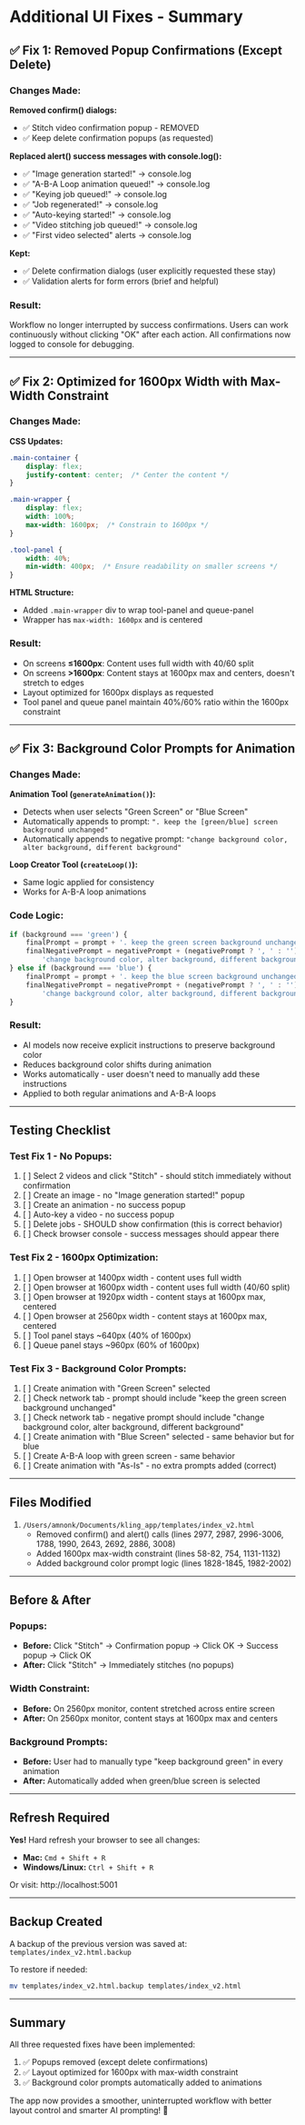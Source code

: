# Additional UI Fixes - Summary

## ✅ Fix 1: Removed Popup Confirmations (Except Delete)

### Changes Made:

**Removed confirm() dialogs:**
- ✅ Stitch video confirmation popup - REMOVED
- ✅ Keep delete confirmation popups (as requested)

**Replaced alert() success messages with console.log():**
- ✅ "Image generation started!" → console.log
- ✅ "A-B-A Loop animation queued!" → console.log
- ✅ "Keying job queued!" → console.log
- ✅ "Job regenerated!" → console.log
- ✅ "Auto-keying started!" → console.log
- ✅ "Video stitching job queued!" → console.log
- ✅ "First video selected" alerts → console.log

**Kept:**
- ✅ Delete confirmation dialogs (user explicitly requested these stay)
- ✅ Validation alerts for form errors (brief and helpful)

### Result:
Workflow no longer interrupted by success confirmations. Users can work continuously without clicking "OK" after each action. All confirmations now logged to console for debugging.

---

## ✅ Fix 2: Optimized for 1600px Width with Max-Width Constraint

### Changes Made:

**CSS Updates:**
```css
.main-container {
    display: flex;
    justify-content: center;  /* Center the content */
}

.main-wrapper {
    display: flex;
    width: 100%;
    max-width: 1600px;  /* Constrain to 1600px */
}

.tool-panel {
    width: 40%;
    min-width: 400px;  /* Ensure readability on smaller screens */
}
```

**HTML Structure:**
- Added `.main-wrapper` div to wrap tool-panel and queue-panel
- Wrapper has `max-width: 1600px` and is centered

### Result:
- On screens **≤1600px**: Content uses full width with 40/60 split
- On screens **>1600px**: Content stays at 1600px max and centers, doesn't stretch to edges
- Layout optimized for 1600px displays as requested
- Tool panel and queue panel maintain 40%/60% ratio within the 1600px constraint

---

## ✅ Fix 3: Background Color Prompts for Animation

### Changes Made:

**Animation Tool (`generateAnimation()`):**
- Detects when user selects "Green Screen" or "Blue Screen"
- Automatically appends to prompt: `". keep the [green/blue] screen background unchanged"`
- Automatically appends to negative prompt: `"change background color, alter background, different background"`

**Loop Creator Tool (`createLoop()`):**
- Same logic applied for consistency
- Works for A-B-A loop animations

### Code Logic:
```javascript
if (background === 'green') {
    finalPrompt = prompt + '. keep the green screen background unchanged';
    finalNegativePrompt = negativePrompt + (negativePrompt ? ', ' : '') + 
        'change background color, alter background, different background';
} else if (background === 'blue') {
    finalPrompt = prompt + '. keep the blue screen background unchanged';
    finalNegativePrompt = negativePrompt + (negativePrompt ? ', ' : '') + 
        'change background color, alter background, different background';
}
```

### Result:
- AI models now receive explicit instructions to preserve background color
- Reduces background color shifts during animation
- Works automatically - user doesn't need to manually add these instructions
- Applied to both regular animations and A-B-A loops

---

## Testing Checklist

### Test Fix 1 - No Popups:
1. [ ] Select 2 videos and click "Stitch" - should stitch immediately without confirmation
2. [ ] Create an image - no "Image generation started!" popup
3. [ ] Create an animation - no success popup
4. [ ] Auto-key a video - no success popup  
5. [ ] Delete jobs - SHOULD show confirmation (this is correct behavior)
6. [ ] Check browser console - success messages should appear there

### Test Fix 2 - 1600px Optimization:
1. [ ] Open browser at 1400px width - content uses full width
2. [ ] Open browser at 1600px width - content uses full width (40/60 split)
3. [ ] Open browser at 1920px width - content stays at 1600px max, centered
4. [ ] Open browser at 2560px width - content stays at 1600px max, centered
5. [ ] Tool panel stays ~640px (40% of 1600px)
6. [ ] Queue panel stays ~960px (60% of 1600px)

### Test Fix 3 - Background Color Prompts:
1. [ ] Create animation with "Green Screen" selected
2. [ ] Check network tab - prompt should include "keep the green screen background unchanged"
3. [ ] Check network tab - negative prompt should include "change background color, alter background, different background"
4. [ ] Create animation with "Blue Screen" selected - same behavior but for blue
5. [ ] Create A-B-A loop with green screen - same behavior
6. [ ] Create animation with "As-Is" - no extra prompts added (correct)

---

## Files Modified

1. `/Users/amnonk/Documents/kling_app/templates/index_v2.html`
   - Removed confirm() and alert() calls (lines 2977, 2987, 2996-3006, 1788, 1990, 2643, 2692, 2886, 3008)
   - Added 1600px max-width constraint (lines 58-82, 754, 1131-1132)
   - Added background color prompt logic (lines 1828-1845, 1982-2002)

---

## Before & After

### Popups:
- **Before:** Click "Stitch" → Confirmation popup → Click OK → Success popup → Click OK
- **After:** Click "Stitch" → Immediately stitches (no popups)

### Width Constraint:
- **Before:** On 2560px monitor, content stretched across entire screen
- **After:** On 2560px monitor, content stays at 1600px max and centers

### Background Prompts:
- **Before:** User had to manually type "keep background green" in every animation
- **After:** Automatically added when green/blue screen is selected

---

## Refresh Required

**Yes!** Hard refresh your browser to see all changes:
- **Mac:** `Cmd + Shift + R`
- **Windows/Linux:** `Ctrl + Shift + R`

Or visit: http://localhost:5001

---

## Backup Created

A backup of the previous version was saved at:
`templates/index_v2.html.backup`

To restore if needed:
```bash
mv templates/index_v2.html.backup templates/index_v2.html
```

---

## Summary

All three requested fixes have been implemented:
1. ✅ Popups removed (except delete confirmations)
2. ✅ Layout optimized for 1600px with max-width constraint
3. ✅ Background color prompts automatically added to animations

The app now provides a smoother, uninterrupted workflow with better layout control and smarter AI prompting! 🎉



